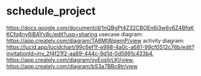 # schedule_project
https://docs.google.com/document/d/1nQBgPt4Z32CBOEn6j3w6v6Z4BfgKKCfq4ny6iBAYv8c/edit?usp=sharing
usecase diagram: https://app.creately.com/diagram/TA6MlWqiemP/view
activity diagram: https://lucid.app/lucidchart/99c6ef1f-e998-4a0c-a681-99cf0512c76b/edit?invitationId=inv_2f4f21f2-aa89-444c-9d1d-0d5991c433b4, https://app.creately.com/diagram/oyEosIjrLKI/view, https://app.creately.com/diagram/bS3a7BBc8tr/view
